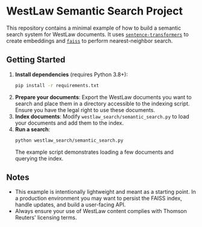 # WestLaw Semantic Search Project

This repository contains a minimal example of how to build a semantic search system for WestLaw documents. It uses [`sentence-transformers`](https://www.sbert.net/) to create embeddings and [`faiss`](https://github.com/facebookresearch/faiss) to perform nearest-neighbor search.

## Getting Started

1. **Install dependencies** (requires Python 3.8+):
   ```bash
   pip install -r requirements.txt
   ```
2. **Prepare your documents**: Export the WestLaw documents you want to search and place them in a directory accessible to the indexing script. Ensure you have the legal right to use these documents.
3. **Index documents**: Modify `westlaw_search/semantic_search.py` to load your documents and add them to the index.
4. **Run a search**:
   ```bash
   python westlaw_search/semantic_search.py
   ```
   The example script demonstrates loading a few documents and querying the index.

## Notes

- This example is intentionally lightweight and meant as a starting point. In a production environment you may want to persist the FAISS index, handle updates, and build a user-facing API.
- Always ensure your use of WestLaw content complies with Thomson Reuters' licensing terms.


